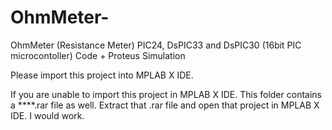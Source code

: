 # OhmMeter-
OhmMeter (Resistance Meter) PIC24, DsPIC33 and DsPIC30 (16bit PIC microcontoller) Code + Proteus Simulation

Please import this project into MPLAB X IDE.

If you are unable to import this project in MPLAB X IDE. This folder contains a ****.rar file as well. 
Extract that .rar file and open that project in MPLAB X IDE. I would work.
